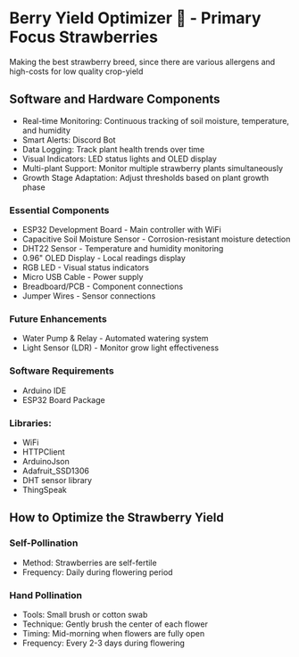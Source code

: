 # Berry Yield Optimizer 🍓 - Primary Focus Strawberries
Making the best strawberry breed, since there are various allergens and high-costs for low quality crop-yield

## Software and Hardware Components
- Real-time Monitoring: Continuous tracking of soil moisture, temperature, and humidity
- Smart Alerts: Discord Bot
- Data Logging: Track plant health trends over time
- Visual Indicators: LED status lights and OLED display
- Multi-plant Support: Monitor multiple strawberry plants simultaneously
- Growth Stage Adaptation: Adjust thresholds based on plant growth phase

### Essential Components
- ESP32 Development Board - Main controller with WiFi
- Capacitive Soil Moisture Sensor - Corrosion-resistant moisture detection
- DHT22 Sensor - Temperature and humidity monitoring
- 0.96" OLED Display - Local readings display
- RGB LED - Visual status indicators
- Micro USB Cable - Power supply
- Breadboard/PCB - Component connections
- Jumper Wires - Sensor connections

### Future Enhancements
- Water Pump & Relay - Automated watering system
- Light Sensor (LDR) - Monitor grow light effectiveness

### Software Requirements
- Arduino IDE 
- ESP32 Board Package

### Libraries:
- WiFi
- HTTPClient
- ArduinoJson
- Adafruit_SSD1306
- DHT sensor library
- ThingSpeak

## How to Optimize the Strawberry Yield
### Self-Pollination

- Method: Strawberries are self-fertile
- Frequency: Daily during flowering period

### Hand Pollination 
- Tools: Small brush or cotton swab
- Technique: Gently brush the center of each flower
- Timing: Mid-morning when flowers are fully open
- Frequency: Every 2-3 days during flowering
